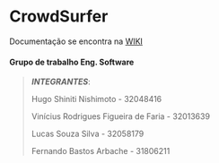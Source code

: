 # CrowdSurfer
Documentação se encontra na [WIKI](https://github.com/Infravermlho/CrowdSurfer/wiki)
#### Grupo de trabalho Eng. Software

> ***INTEGRANTES***:
> 
>   Hugo Shiniti Nishimoto - 32048416
>   
>   Vinícius Rodrigues Figueira de Faria - 32013639
>   
>   Lucas Souza Silva - 32058179
>   
>   Fernando Bastos Arbache - 31806211

